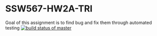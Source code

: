 # SSW567-HW2A-TRI
Goal of this assignment is to find bug and fix them through automated testing
[![build status of master](https://travis-ci.org/mmarciniak3/SSW567-HW2A-TRI.svg?branch=master)](https://travis-ci.org/mmarciniak3/SSW567-HW2A-TRI)
